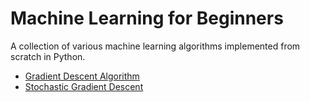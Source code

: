 # Machine Learning for Beginners

A collection of various machine learning algorithms implemented from scratch in Python.

- [Gradient Descent Algorithm](https://en.wikipedia.org/wiki/Gradient_descent)
- [Stochastic Gradient Descent](https://en.wikipedia.org/wiki/Stochastic_gradient_descent)